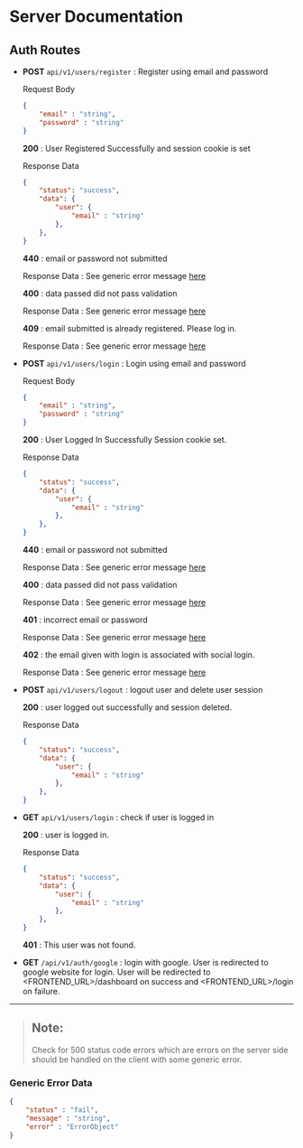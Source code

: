 # Server Documentation

## Auth Routes
- **POST** `api/v1/users/register` : Register using email and password

    Request Body
    ```json
    {
        "email" : "string",
        "password" : "string"
    }
    ```
    **200** : User Registered Successfully and session cookie is set
    
    Response Data

    ```json
    {
        "status": "success",
		"data": {
			"user": {
                "email" : "string"
            },
		},
    }
    ```

    **440** : email or password not submitted

    Response Data : See generic error message [here](#Generic-Error-Data)

    **400** : data passed did not pass validation

    Response Data : See generic error message [here](#Generic-Error-Data)

    **409** : email submitted is already registered. Please log in.

    Response Data : See generic error message [here](#Generic-Error-Data) 

- **POST** `api/v1/users/login` : Login using email and password   

    Request Body
    ```json
    {
        "email" : "string",
        "password" : "string"
    }
    ```
    **200** : User Logged In Successfully Session cookie set.
    
    Response Data

    ```json
    {
        "status": "success",
		"data": {
			"user": {
                "email" : "string"
            },
		},
    }
    ```

    **440** : email or password not submitted

    Response Data : See generic error message [here](#Generic-Error-Data)

    **400** : data passed did not pass validation

    Response Data : See generic error message [here](#Generic-Error-Data)

    **401** : incorrect email or password

    Response Data : See generic error message [here](#Generic-Error-Data)

    **402** : the email given with login is associated with social login.

    Response Data : See generic error message [here](#Generic-Error-Data)    

- **POST** `api/v1/users/logout` : logout user and delete user session
  
    **200** : user logged out successfully and session deleted.
    
    Response Data

    ```json
    {
        "status": "success",
		"data": {
			"user": {
                "email" : "string"
            },
		},
    }
    ```

- **GET** `api/v1/users/login` : check if user is logged in
    
    **200** : user is logged in.

    Response Data

    ```json
    {
        "status": "success",
		"data": {
			"user": {
                "email" : "string"
            },
		},
    }
    ```

    **401** : This user was not found. 

- **GET** `/api/v1/auth/google` : login with google. User is redirected to google website for login. User will be redirected to <FRONTEND_URL>/dashboard  on success and <FRONTEND_URL>/login on failure. 
***
> ## Note:
> Check for 500 status code errors which are errors on the server side should be handled on the client with some generic error.
### Generic Error Data
```json
{
    "status" : "fail",
    "message" : "string",
    "error" : "ErrorObject"
}
```